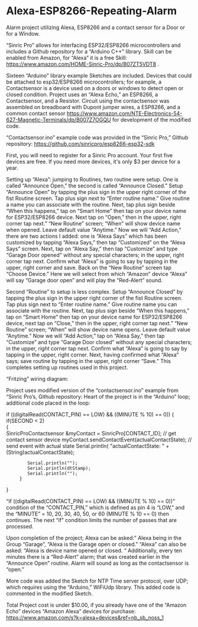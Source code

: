 # Alexa-ESP8266-Repeating-Alarm
Alarm project utilizing Alexa, ESP8266 and a contact sensor for a Door or for a Window.

“Sinric Pro” allows for interfacing ESP32/ESP8266 microcontrollers and includes a Github repository for a “Arduino C++” library.   Skill can be enabled from Amazon, for “Alexa” it is a free Skill:  https://www.amazon.com/HOME-Sinric-Pro/dp/B07ZT5VDT8 .  

Sixteen “Arduino” library example Sketches are included.  Devices that could be attached to esp32/ESP8266 microcontrollers; for example, a Contactsensor is a device used on a doors or windows to detect open or closed condition.  Project uses an “Alexa Echo,” an ESP8266, a Contactsensor, and a Resistor.  Circuit using the contactsensor was assembled on breadboard with Dupont jumper wires, a ESP8266, and a common contact sensor https://www.amazon.com/NTE-Electronics-54-627-Magnetic-Terminals/dp/B007Z7OGQU for development of the modified code. 

“Contactsensor.ino” example code was provided in the “Sinric Pro,” Github repository: https://github.com/sinricpro/esp8266-esp32-sdk

First, you will need to register for a Sinric Pro account.  Your first five devices are free.  If you need more devices, it's only $3 per device for a year.

Setting up “Alexa”:  jumping to Routines, two routine were setup. One is called “Announce Open,” the second is called “Announce Closed.”  Setup “Announce Open” by tapping the plus sign in the upper right corner of the fist Routine screen.  Tap plus sign next to “Enter routine name.”  Give routine a name you can associate with the routine.  Next, tap plus sign beside “When this happens,” tap on “Smart Home” then tap on your device name for ESP32/ESP8266 device.  Next tap on “Open,” then in the upper, right corner tap next.”  “New Routine” screen; “When” will show device name when opened.  Leave default value “Anytime.”  Now we will “Add Action,” there are two actions I added: one is “Alexa Says” which has been customized by tapping “Alexa Says,” then tap “Customized” on the “Alexa Says” screen.  Next, tap on “Alexa Say,” then tap “Customize” and type “Garage Door opened” without any special characters; in the upper, right corner tap next.   Confirm what “Alexa” is going to say by tapping in the upper, right corner and save.   Back on the “New Routine” screen tap “Choose Device.” Here we will select from which “Amazon” device “Alexa” will say “Garage door open” and will play the “Red-Alert” sound.

Second “Routine” to setup is less complex.  Setup “Announce Closed” by tapping the plus sign in the upper right corner of the fist Routine screen.  Tap plus sign next to “Enter routine name.”  Give routine name you can associate with the routine.  Next, tap plus sign beside “When this happens,” tap on “Smart Home” then tap on your device name for ESP32/ESP8266 device, next tap on “Close,” then in the upper, right corner tap next.”  “New Routine” screen; “When” will show device name opens.  Leave default value “Anytime.”  Now we will “Add Action,” tap on “Alexa Say,” then tap “Customize” and type “Garage Door closed” without any special characters; in the upper, right corner tap next.   Confirm what “Alexa” is going to say by tapping in the upper, right corner.  Next, having confirmed what “Alexa” says; save routine by tapping in the upper, right corner “Save.”  This completes setting up routines used in this project.

“Fritzing” wiring diagram:

 

Project uses modified version of the “contactsensor.ino” example from “Sinric Pro’s, Github repository:
Heart of the project is in the “Arduino” loop; additional code placed in the loop:

if ((digitalRead(CONTACT_PIN) == LOW) && ((MINUTE % 10) == 0)) 
{
        if(SECOND < 2)    
        {  
            SinricProContactsensor &myContact = SinricPro[CONTACT_ID]; // get contact sensor device
            myContact.sendContactEvent(actualContactState);      // send event with actual state
            Serial.println( "actualContactState:  " + (String)actualContactState);

            Serial.println("");
            Serial.println(dtStamp);
            Serial.println("");
         }                     
  }

“if ((digitalRead(CONTACT_PIN) == LOW) && ((MINUTE % 10) == 0))“ condition of the “CONTACT_PIN,” which is defined as pin 4  is “LOW,” and the “MINUTE” = 10, 20, 30, 40, 50, or 60 (MINUTE  %  10  ==  0) then continues.  The next “if” condition limits the number of passes that are processed. 

Upon completion of the project; Alexa can be asked:” Alexa being in the Group “Garage”, “Alexa is the Garage open or closed.”    “Alexa” can also be asked: “Alexa is device name opened   or closed. “ Additionally, every ten minutes there is a “Red-Alert” alarm; that was created earlier in the “Announce Open” routine.   Alarm will sound as long as the contactsensor is “open.”

More code was added the Sketch for NTP Time server protocol, over UDP; which requires using the “Arduino,” WiFiUdp library.  This added code is commented in the modified Sketch. 

Total Project cost is under $10.00, if you already have one of the “Amazon Echo” devices “Amazon Alexa” devices for purchase:  https://www.amazon.com/s?k=alexa+devices&ref=nb_sb_noss_1 



